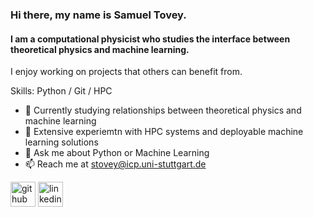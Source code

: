 ### Hi there, my name is Samuel Tovey.
#### I am a computational physicist who studies the interface between theoretical physics and machine learning.


I enjoy working on projects that others can benefit from. 

Skills: Python / Git / HPC

- 🔭 Currently studying relationships between theoretical physics and machine learning
- 🔭 Extensive experiemtn with HPC systems and deployable machine learning solutions
- 💬 Ask me about Python or Machine Learning
- 📫 Reach me at stovey@icp.uni-stuttgart.de


[<img src='https://cdn.jsdelivr.net/npm/simple-icons@3.0.1/icons/github.svg' alt='github' height='40'>](https://github.com/SamTov)  [<img src='https://cdn.jsdelivr.net/npm/simple-icons@3.0.1/icons/linkedin.svg' alt='linkedin' height='40'>](https://www.linkedin.com/in/samuel-tovey-36a9a154/)

